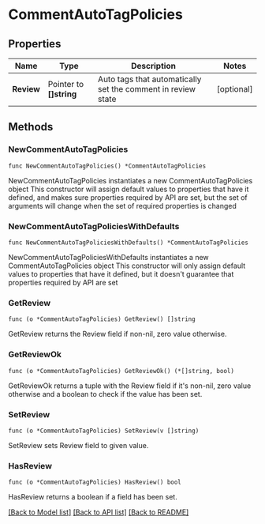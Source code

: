 # CommentAutoTagPolicies

## Properties

Name | Type | Description | Notes
------------ | ------------- | ------------- | -------------
**Review** | Pointer to **[]string** | Auto tags that automatically set the comment in review state | [optional] 

## Methods

### NewCommentAutoTagPolicies

`func NewCommentAutoTagPolicies() *CommentAutoTagPolicies`

NewCommentAutoTagPolicies instantiates a new CommentAutoTagPolicies object
This constructor will assign default values to properties that have it defined,
and makes sure properties required by API are set, but the set of arguments
will change when the set of required properties is changed

### NewCommentAutoTagPoliciesWithDefaults

`func NewCommentAutoTagPoliciesWithDefaults() *CommentAutoTagPolicies`

NewCommentAutoTagPoliciesWithDefaults instantiates a new CommentAutoTagPolicies object
This constructor will only assign default values to properties that have it defined,
but it doesn't guarantee that properties required by API are set

### GetReview

`func (o *CommentAutoTagPolicies) GetReview() []string`

GetReview returns the Review field if non-nil, zero value otherwise.

### GetReviewOk

`func (o *CommentAutoTagPolicies) GetReviewOk() (*[]string, bool)`

GetReviewOk returns a tuple with the Review field if it's non-nil, zero value otherwise
and a boolean to check if the value has been set.

### SetReview

`func (o *CommentAutoTagPolicies) SetReview(v []string)`

SetReview sets Review field to given value.

### HasReview

`func (o *CommentAutoTagPolicies) HasReview() bool`

HasReview returns a boolean if a field has been set.


[[Back to Model list]](../README.md#documentation-for-models) [[Back to API list]](../README.md#documentation-for-api-endpoints) [[Back to README]](../README.md)


